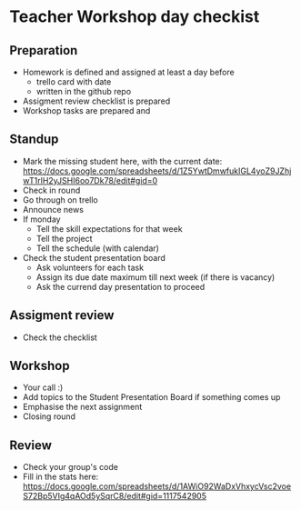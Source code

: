 # Teacher Workshop day checkist

## Preparation
 - Homework is defined and assigned at least a day before
   - trello card with date
   - written in the github repo
 - Assigment review checklist is prepared
 - Workshop tasks are prepared and 

## Standup
 - Mark the missing student here, with the current date: https://docs.google.com/spreadsheets/d/1Z5YwtDmwfukIGL4yoZ9JZhjwT1rlH2yJSHI6oo7Dk78/edit#gid=0
 - Check in round
 - Go through on trello
 - Announce news
 - If monday
   - Tell the skill expectations for that week
   - Tell the project
   - Tell the schedule (with calendar)
- Check the student presentation board
   - Ask volunteers for each task
   - Assign its due date maximum till next week (if there is vacancy)
   - Ask the currend day presentation to proceed

## Assigment review
 - Check the checklist

## Workshop
 - Your call :)
 - Add topics to the Student Presentation Board if something comes up
 - Emphasise the next assignment
 - Closing round

## Review
 - Check your group's code
 - Fill in the stats here: https://docs.google.com/spreadsheets/d/1AWiO92WaDxVhxycVsc2voeS72Bp5VIg4qAOd5ySqrC8/edit#gid=1117542905
